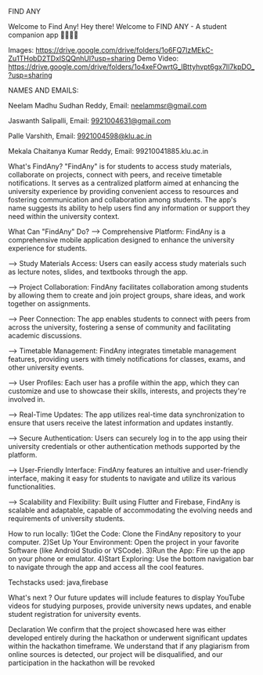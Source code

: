 FIND ANY

Welcome to Find Any! Hey there! Welcome to FIND ANY - A student companion app 📕🧑🏻‍💼

Images: https://drive.google.com/drive/folders/1o6FQ7lzMEkC-Zu1THobD2TDxlSQQnhUI?usp=sharing
Demo Video: https://drive.google.com/drive/folders/1o4xeFOwrtG_lBttyhvpt6gx7Il7kpDO_?usp=sharing

NAMES AND EMAILS:

Neelam Madhu Sudhan Reddy, Email: neelammsr@gmail.com

Jaswanth Salipalli, Email: 9921004631@gmail.com

Palle Varshith, Email: 9921004598@klu.ac.in

Mekala Chaitanya Kumar Reddy, Email: 99210041885.klu.ac.in

What's FindAny? 
"FindAny" is for students to access study materials, collaborate on projects, connect with peers, and receive timetable notifications. It serves as a centralized platform aimed at enhancing the university experience by providing convenient access to resources and fostering communication and collaboration among students. The app's name suggests its ability to help users find any information or support they need within the university context.

What Can "FindAny" Do?
--> Comprehensive Platform: FindAny is a comprehensive mobile application designed to enhance the university experience for students.

--> Study Materials Access: Users can easily access study materials such as lecture notes, slides, and textbooks through the app.

--> Project Collaboration: FindAny facilitates collaboration among students by allowing them to create and join project groups, share ideas, and work together on assignments.

--> Peer Connection: The app enables students to connect with peers from across the university, fostering a sense of community and facilitating academic discussions.

--> Timetable Management: FindAny integrates timetable management features, providing users with timely notifications for classes, exams, and other university events.

--> User Profiles: Each user has a profile within the app, which they can customize and use to showcase their skills, interests, and projects they're involved in.

--> Real-Time Updates: The app utilizes real-time data synchronization to ensure that users receive the latest information and updates instantly.

--> Secure Authentication: Users can securely log in to the app using their university credentials or other authentication methods supported by the platform.

--> User-Friendly Interface: FindAny features an intuitive and user-friendly interface, making it easy for students to navigate and utilize its various functionalities.

--> Scalability and Flexibility: Built using Flutter and Firebase, FindAny is scalable and adaptable, capable of accommodating the evolving needs and requirements of university students.

How to run locally:
1)Get the Code: Clone the FindAny repository to your computer. 
2)Set Up Your Environment: Open the project in your favorite Software (like Android Studio or VSCode). 
3)Run the App: Fire up the app on your phone or emulator. 
4)Start Exploring: Use the bottom navigation bar to navigate through the app and access all the cool features.

Techstacks used:
java,firebase

What's next ?
Our future updates will include features to display YouTube videos for studying purposes, provide university news updates, and enable student registration for university events.

Declaration
We confirm that the project showcased here was either developed entirely during the hackathon or underwent significant updates within the hackathon timeframe. We understand that if any plagiarism from online sources is detected, our project will be disqualified, and our participation in the hackathon will be revoked
